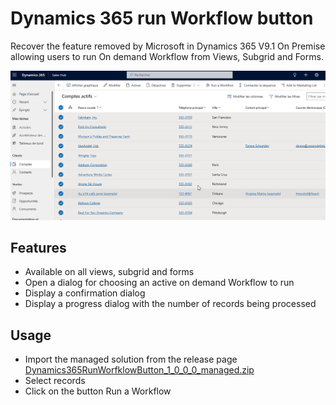# Dynamics 365 run Workflow button

Recover the feature removed by Microsoft in Dynamics 365 V9.1 On Premise allowing users to run On demand Workflow from Views, Subgrid and Forms.

[ ![](screenshot/demo_run_wf_button.gif) ](screenshot/demo_run_wf_button.gif)

## Features 

- Available on all views, subgrid and forms
- Open a dialog for choosing an active on demand Workflow to run
- Display a confirmation dialog
- Display a progress dialog with the number of records being processed


## Usage

- Import the managed solution from the release page [Dynamics365RunWorfklowButton_1_0_0_0_managed.zip](https://github.com/michaelsazbon/Dynamics-365-Run-Workflow-Button/releases/tag/Dynamics365RunWorfklowButton_1_0_0_0) 
- Select records
- Click on the button Run a Workflow
